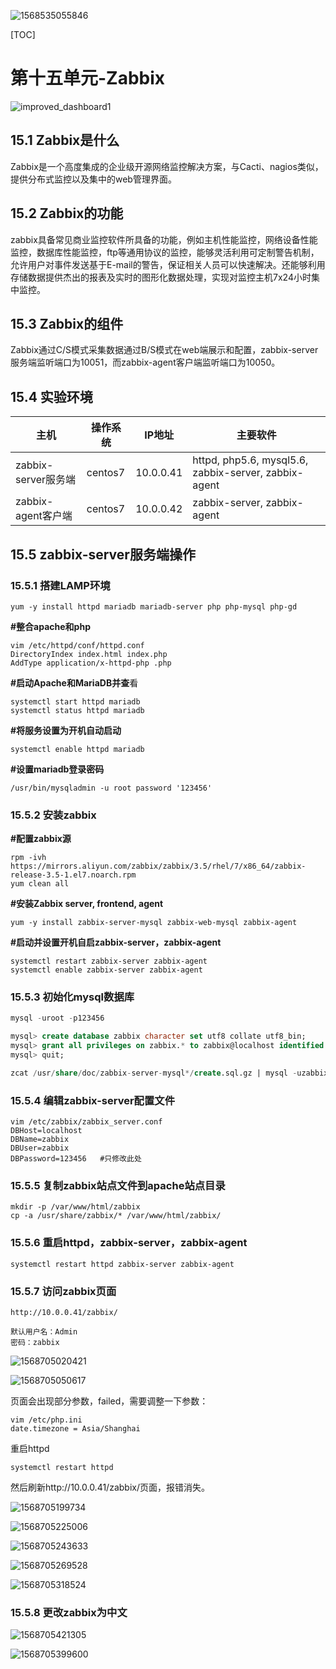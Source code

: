 ![1568535055846](assets/1568535055846.png)



[TOC]



# 第十五单元-Zabbix

![improved_dashboard1](assets/improved_dashboard1.png)



## 15.1 Zabbix是什么

​	Zabbix是一个高度集成的企业级开源网络监控解决方案，与Cacti、nagios类似，提供分布式监控以及集中的web管理界面。



## 15.2 Zabbix的功能

​	zabbix具备常见商业监控软件所具备的功能，例如主机性能监控，网络设备性能监控，数据库性能监控，ftp等通用协议的监控，能够灵活利用可定制警告机制，允许用户对事件发送基于E-mail的警告，保证相关人员可以快速解决。还能够利用存储数据提供杰出的报表及实时的图形化数据处理，实现对监控主机7x24小时集中监控。



## 15.3 Zabbix的组件

​	Zabbix通过C/S模式采集数据通过B/S模式在web端展示和配置，zabbix-server服务端监听端口为10051，而zabbix-agent客户端监听端口为10050。





## 15.4 实验环境

| 主机                | 操作系统 | IP地址    | 主要软件                                              |
| ------------------- | -------- | --------- | ----------------------------------------------------- |
| zabbix-server服务端 | centos7  | 10.0.0.41 | httpd, php5.6, mysql5.6, zabbix-server,  zabbix-agent |
| zabbix-agent客户端  | centos7  | 10.0.0.42 | zabbix-server,  zabbix-agent                          |



## 15.5 zabbix-server服务端操作

### 15.5.1 搭建LAMP环境

```
yum -y install httpd mariadb mariadb-server php php-mysql php-gd
```

**#整合apache和php**

```
vim /etc/httpd/conf/httpd.conf
DirectoryIndex index.html index.php
AddType application/x-httpd-php .php
```

**#启动Apache和MariaDB并查**看

```
systemctl start httpd mariadb
systemctl status httpd mariadb
```

**#将服务设置为开机自动启动**

```
systemctl enable httpd mariadb
```

**#设置mariadb登录密码**

```
/usr/bin/mysqladmin -u root password '123456'
```



### 15.5.2 安装zabbix

**#配置zabbix源**

```shell
rpm -ivh https://mirrors.aliyun.com/zabbix/zabbix/3.5/rhel/7/x86_64/zabbix-release-3.5-1.el7.noarch.rpm
yum clean all
```

**#安装Zabbix server, frontend, agent**

```shell
yum -y install zabbix-server-mysql zabbix-web-mysql zabbix-agent
```

**#启动并设置开机自启zabbix-server，zabbix-agent**

```shell
systemctl restart zabbix-server zabbix-agent
systemctl enable zabbix-server zabbix-agent
```



### 15.5.3 初始化mysql数据库

```sql
mysql -uroot -p123456

mysql> create database zabbix character set utf8 collate utf8_bin;
mysql> grant all privileges on zabbix.* to zabbix@localhost identified by '123456';
mysql> quit;

zcat /usr/share/doc/zabbix-server-mysql*/create.sql.gz | mysql -uzabbix -p123456 zabbix
```



### 15.5.4 编辑zabbix-server配置文件

```shell
vim /etc/zabbix/zabbix_server.conf
DBHost=localhost
DBName=zabbix
DBUser=zabbix
DBPassword=123456	#只修改此处
```



### 15.5.5 复制zabbix站点文件到apache站点目录

```
mkdir -p /var/www/html/zabbix
cp -a /usr/share/zabbix/* /var/www/html/zabbix/
```



### 15.5.6 重启httpd，zabbix-server，zabbix-agent

```
systemctl restart httpd zabbix-server zabbix-agent
```





### 15.5.7 访问zabbix页面

```shell
http://10.0.0.41/zabbix/

默认用户名：Admin 
密码：zabbix
```



![1568705020421](assets/1568705020421.png)





![1568705050617](assets/1568705050617.png)

页面会出现部分参数，failed，需要调整一下参数：

```
vim /etc/php.ini 
date.timezone = Asia/Shanghai
```

重启httpd

```
systemctl restart httpd
```


然后刷新http://10.0.0.41/zabbix/页面，报错消失。



![1568705199734](assets/1568705199734.png)

![1568705225006](assets/1568705225006.png)



![1568705243633](assets/1568705243633.png)

![1568705269528](assets/1568705269528.png)

![1568705318524](assets/1568705318524.png)



### 15.5.8 更改zabbix为中文





![1568705421305](assets/1568705421305.png)



![1568705399600](assets/1568705399600.png)













